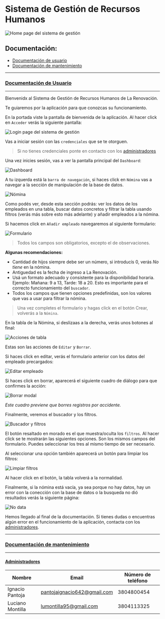 # Sistema de Gestión de Recursos Humanos

![Home page del sistema de gestión](https://utfs.io/f/1ec11cee-9164-4af7-8d9d-9e2b7c0871e7-1wrmn.png)

## Documentación:

-   [Documentación de usuario](#documentacion-de-usuario)
-   [Documentación de mantenimiento](#documentacion-de-mantenimiento)

---

### [Documentación de Usuario](#doc-usuario)

---

Bienvenidx al Sistema de Gestión de Recursos Humanos de La Renovación.

Te guiaremos por la aplicación para que conozcas su funcionamiento.

En la portada viste la pantalla de bienvenida de la aplicación. Al hacer click en `Acceder` verás la siguiente pantalla:

![Login page del sistema de gestión](https://utfs.io/f/e61e750d-60c0-4fad-8f8e-c4a77a951e68-1e.png)

Vas a iniciar sesión con las `credenciales` que se te otorguen.

> Si no tienes credenciales ponte en contacto con los [administradores](#administradores)

Una vez inicies sesión, vas a ver la pantalla principal del `Dashboard`:

![Dashboard](https://utfs.io/f/6f4799ed-012b-427c-8bf4-f699fc0e3ede-1f.png)

A tu izquerda está la `barra de navegación`, si haces click en `Nómina` vas a navegar a la sección de manipulación de la base de datos.

![Nómina](https://utfs.io/f/feec1438-d8f7-421d-bd26-7c9b5810e27b-5h0gqz.png)

Como podés ver, desde esta sección podrás: ver los datos de los empleados en una tabla, buscar datos concretos y filtrar la tabla usando filtros (verás más sobre esto más adelante) y añadir empleados a la nómina.

Si hacemos click en `Añadir empleado` navegaremos al siguiente formulario:

![Formulario](https://utfs.io/f/473a733a-444a-4b3a-b261-a1fc68cca6ce-1h.png)

> Todos los campos son obligatorios, excepto el de observaciones.

**Algunas recomendaciones:**

-   Cantidad de hijos siempre debe ser un número, si introducís 0, verás _No tiene_ en la nómina.
-   Antiguedad es la fecha de ingreso a La Renovación.
-   Usá un formato adecuado y consistente para la disponibilidad horaria. Ejemplo: Mañana: 9 a 13, Tarde: 18 a 20. Esto es importante para el correcto funcionamiento del `buscador`.
-   Todos los campos que tienen opciones predefinidas, son los valores que vas a usar para filtrar la nómina.

> Una vez completes el formulario y hagas click en el botón Crear, volverás a la `Nómina`.

En la tabla de la Nómina, si deslizaas a la derecha, verás unos botones al final:

![Acciones de tabla](https://utfs.io/f/47948795-6ad6-4793-ad2f-1af9edbbd929-1l.png)

Estas son las acciones de `Editar` y `Borrar`.

Si haces click en editar, verás el formulario anterior con los datos del empleado precargados:

![Editar empleado](https://utfs.io/f/05816fac-2cac-47ae-8723-11184c063edf-1i.png)

Si haces click en borrar, aparecerá el siguiente cuadro de diálogo para que confirmes la acción:

![Borrar modal](https://utfs.io/f/31af8903-6350-4fe5-b798-0f4d20660af6-1k.png)

_Este cuadro previene que borres registros por accidente._

Finalmente, veremos el buscador y los filtros.

![Buscador y filtros](https://utfs.io/f/71691579-0bc2-4a18-b854-e5d5fcc86872-1j.png)

El botón resaltado en morado es el que muestra/oculta los `filtros`. Al hacer click se te mostrarán las siguientes opciones. Son los mismos campos del formulario. Puedes seleccionar los tres al mismo tiempo de ser necesario.

Al seleccionar una opción también aparecerá un botón para limpiar los filtros:

![Limpiar filtros](https://utfs.io/f/47480cd9-b1b6-45aa-94f6-fd0faa9c483e-17j.png)

Al hacer click en el botón, la tabla volverá a la normalidad.

Finalmente, si la nómina está vacía, ya sea porque no hay datos, hay un error con la conección con la base de datos o la busqueda no dió resultados verás la siguiente página:

![No data](https://utfs.io/f/3e7238aa-31b3-4893-8ab9-b50048ceeda0-17k.png)

Hemos llegado al final de la documentación. Si tienes dudas o encuentras algún error en el funcionamiento de la aplicación, contacta con los [administradores](#administradores).

---

### [Documentación de mantenimiento](#doc-mantenimiento)

---

#### [**Administradores**](#admins-info)

| Nombre           | Email                       | Número de teléfono |
| ---------------- | --------------------------- | ------------------ |
| Ignacio Pantoja  | pantojaignacio642@gmail.com | 3804800454         |
| Luciano Montilla | lumontilla95@gmail.com      | 3804113325         |
